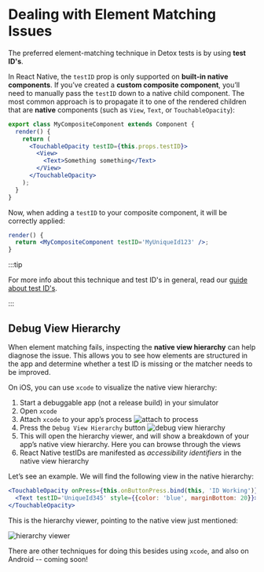 # Dealing with Element Matching Issues

The preferred element-matching technique in Detox tests is by using **test ID's**.

In React Native, the `testID` prop is only supported on **built-in native components**. If you’ve created a **custom composite component**, you’ll need to manually pass the `testID` down to a native child component. The most common approach is to propagate it to one of the rendered children that are **native** components (such as `View`, `Text`, or `TouchableOpacity`):

```jsx
export class MyCompositeComponent extends Component {
  render() {
    return (
      <TouchableOpacity testID={this.props.testID}>
        <View>
          <Text>Something something</Text>
        </View>
      </TouchableOpacity>
    );
  }
}
```

Now, when adding a `testID` to your composite component, it will be correctly applied:

```jsx
render() {
  return <MyCompositeComponent testID='MyUniqueId123' />;
}
```

:::tip

For more info about this technique and test ID's in general, read our [guide about test ID's](../guide/test-id.md).

:::

## Debug View Hierarchy

When element matching fails, inspecting the **native view hierarchy** can help diagnose the issue. This allows you to see how elements are structured in the app and determine whether a test ID is missing or the matcher needs to be improved.

On iOS, you can use `xcode` to visualize the native view hierarchy:

1. Start a debuggable app (not a release build) in your simulator
1. Open `xcode`
1. Attach `xcode` to your app’s process
   ![attach to process](../img/attach-to-process.jpg)
1. Press the `Debug View Hierarchy` button
   ![debug view hierarchy](../img/debug-view-hierarchy.jpg)
1. This will open the hierarchy viewer, and will show a breakdown of your app’s native view hierarchy. Here you can browse through the views
1. React Native testIDs are manifested as _accessibility identifiers_ in the native view hierarchy

Let’s see an example. We will find the following view in the native hierarchy:

```jsx
<TouchableOpacity onPress={this.onButtonPress.bind(this, 'ID Working')}>
  <Text testID='UniqueId345' style={{color: 'blue', marginBottom: 20}}>ID</Text>
</TouchableOpacity>
```

This is the hierarchy viewer, pointing to the native view just mentioned:

![hierarchy viewer](../img/hierarchy-viewer.jpg)

There are other techniques for doing this besides using `xcode`, and also on Android -- coming soon!

